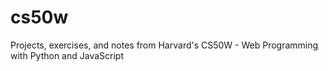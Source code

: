 # cs50w
Projects, exercises, and notes from Harvard's CS50W - Web Programming with Python and JavaScript
